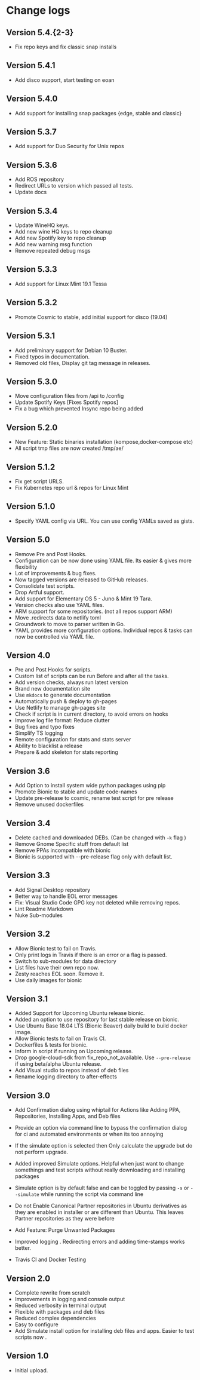 # Change logs

## Version 5.4.{2-3}

- Fix repo keys and fix classic snap installs

## Version 5.4.1

- Add disco support, start testing on eoan

## Version 5.4.0

- Add support for installing snap packages {edge, stable and classic}

## Version 5.3.7

- Add support for Duo Security for Unix repos

## Version 5.3.6

- Add ROS repository
- Redirect URLs to version which passed all tests.
- Update docs

## Version 5.3.4

- Update WineHQ keys.
- Add new wine HQ keys to repo cleanup
- Add new Spotify key to repo cleanup
- Add new warning msg function
- Remove repeated debug msgs

## Version 5.3.3

- Add support for Linux Mint 19.1 Tessa

## Version 5.3.2

- Promote Cosmic to stable, add initial support for disco (19.04)

## Version 5.3.1

- Add preliminary support for Debian 10 Buster.
- Fixed typos in documentation.
- Removed old files, Display git tag message in releases.

## Version 5.3.0

- Move configuration files from /api to /config
- Update Spotify Keys [Fixes Spotify repos]
- Fix a bug which prevented Insync repo being added

## Version 5.2.0

- New Feature: Static binaries installation (kompose,docker-compose etc)
- All script tmp files are now created /tmp/ae/

## Version 5.1.2

- Fix get script URLS.
- Fix Kubernetes repo url & repos for Linux Mint

## Version 5.1.0

- Specify YAML config via URL. You can use config YAMLs saved as gists.

## Version 5.0

- Remove Pre and Post Hooks.
- Configuration can be now done using YAML file. Its easier & gives more flexibility
- Lot of improvements & bug fixes.
- Now tagged versions are released to GitHub releases.
- Consolidate test scripts.
- Drop Artful support.
- Add support for Elementary OS 5 - Juno & Mint 19 Tara.
- Version checks also use YAML files.
- ARM support for some repositories. (not all repos support ARM)
- Move .redirects data to netlify toml
- Groundwork to move to parser written in Go.
- YAML provides more configuration options. Individual repos & tasks can now be controlled via YAML file.

## Version 4.0

- Pre and Post Hooks for scripts.
- Custom list of scripts can be run Before and after all the tasks.
- Add version checks, always run latest version
- Brand new documentation site
- Use `mkdocs` to generate documentation
- Automatically push & deploy to gh-pages
- Use Netlify to manage gh-pages site
- Check if script is in current directory, to avoid errors on hooks
- Improve log file format: Reduce clutter
- Bug fixes and typo fixes
- Simplify TS logging
- Remote configuration for stats and stats server
- Ability to blacklist a release
- Prepare & add skeleton for stats reporting

## Version 3.6

- Add Option to install system wide python packages using pip
- Promote Bionic to stable and update code-names
- Update pre-release to cosmic, rename test script for pre release
- Remove unused dockerfiles

## Version 3.4

- Delete cached and downloaded DEBs. (Can be changed with `-k` flag )
- Remove Gnome Specific stuff from default list
- Remove PPAs incompatible with bionic
- Bionic is supported with --pre-release flag only with default list.

## Version 3.3

- Add Signal Desktop repository
- Better way to handle EOL error messages
- Fix: Visual Studio Code GPG key not deleted while removing repos.
- Lint Readme Markdown
- Nuke Sub-modules

## Version 3.2

- Allow Bionic test to fail on Travis.
- Only print logs in Travis if there is an error or a flag is passed.
- Switch to sub-modules for data directory
- List files have their own repo now.
- Zesty reaches EOL soon. Remove it.
- Use daily images for bionic

## Version 3.1

- Added Support for Upcoming Ubuntu release bionic.
- Added an option to use repository for last stable release on bionic.
- Use Ubuntu Base 18.04 LTS (Bionic Beaver) daily build to build docker image.
- Allow Bionic tests to fail on Travis CI.
- Dockerfiles & tests for bionic.
- Inform in script if running on Upcoming release.
- Drop google-cloud-sdk from fix_repo_not_available. Use `--pre-release` if using beta/alpha Ubuntu release.
- Add Visual studio to repos instead of deb files
- Rename logging directory to after-effects

## Version 3.0

- Add Confirmation dialog using whiptail for Actions like Adding PPA, Repositories, Installing Apps, and Deb files

- Provide an option via command line to bypass the confirmation dialog for ci and automated environments or when its too annoying
- If the simulate option is selected then Only calculate the upgrade but do not perform upgrade.
- Added improved Simulate options. Helpful when just want to change somethings and test scripts without really downloading and installing packages
- Simulate option is by default false and can be toggled by passing `-s` or `--simulate` while running the script via command line
- Do not Enable Canonical Partner repositories in Ubuntu derivatives as they are enabled in installer or are different than Ubuntu. This leaves Partner repositories as they were before
- Add Feature: Purge Unwanted Packages
- Improved logging . Redirecting errors and adding time-stamps works better.
- Travis CI and Docker Testing

## Version 2.0

- Complete rewrite from scratch
- Improvements in logging and console output
- Reduced verbosity in terminal output
- Flexible with packages and deb files
- Reduced complex dependencies
- Easy to configure
- Add Simulate install option for installing deb files and apps. Easier to test scripts now .

## Version 1.0

- Initial upload.
